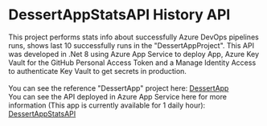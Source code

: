 # DessertAppStatsAPI History API

This project performs stats info about successfully Azure DevOps pipelines runs, shows last 10 successfully runs in the "DessertAppProject". This API was developed in .Net 8 using Azure App Service to deploy App, Azure Key Vault for the GitHub Personal Access Token and a Manage Identity Access to authenticate Key Vault to get secrets in production.<br><br>
You can see the reference "DessertApp" project here: <a href="https://github.com/JhonL2002/DessertApp">DessertApp</a><br>
You can see the API deployed in Azure App Service here for more information (This app is currently available for 1 daily hour): <a href="dessertappstatsapi-ccg6eagqgkhkgpcf.brazilsouth-01.azurewebsites.net/api/pipelines/pipelines">DessertAppStatsAPI</a>
